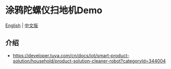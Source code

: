 # 涂鸦陀螺仪扫地机Demo

[English](README.md) | [中文版](README_cn.md)

## 介绍

- https://developer.tuya.com/cn/docs/iot/smart-product-solution/household/product-solution-cleaner-robot?categoryId=344004
